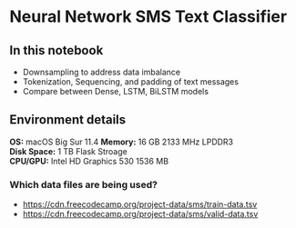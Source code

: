 # Neural Network SMS Text Classifier

## In this notebook

- Downsampling to address data imbalance
- Tokenization, Sequencing, and padding of text messages
- Compare between Dense, LSTM, BiLSTM models

## Environment details

**OS:** macOS Big Sur 11.4
**Memory:** 16 GB 2133 MHz LPDDR3  
**Disk Space:** 1 TB Flask Stroage  
**CPU/GPU:** Intel HD Graphics 530 1536 MB  

### Which data files are being used?

- <https://cdn.freecodecamp.org/project-data/sms/train-data.tsv>
- <https://cdn.freecodecamp.org/project-data/sms/valid-data.tsv>
